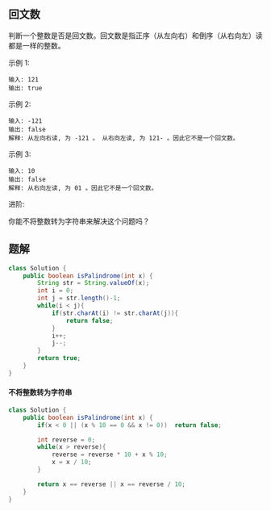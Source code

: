 ## 回文数

判断一个整数是否是回文数。回文数是指正序（从左向右）和倒序（从右向左）读都是一样的整数。

示例 1:

    输入: 121
    输出: true
示例 2:

    输入: -121
    输出: false
    解释: 从左向右读, 为 -121 。 从右向左读, 为 121- 。因此它不是一个回文数。
示例 3:

    输入: 10
    输出: false
    解释: 从右向左读, 为 01 。因此它不是一个回文数。

进阶:

你能不将整数转为字符串来解决这个问题吗？



## 题解

```java
class Solution {
    public boolean isPalindrome(int x) {
        String str = String.valueOf(x);
        int i = 0;
        int j = str.length()-1;
        while(i < j){
            if(str.charAt(i) != str.charAt(j)){
                return false;
            }
            i++;
            j--;
        }
        return true;
    }
}
```

#### 不将整数转为字符串

```java
class Solution {
    public boolean isPalindrome(int x) {
        if(x < 0 || (x % 10 == 0 && x != 0))  return false;

        int reverse = 0;
        while(x > reverse){
            reverse = reverse * 10 + x % 10;
            x = x / 10;
        }

        return x == reverse || x == reverse / 10;
    }
}
```
